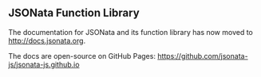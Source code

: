 ## JSONata Function Library
The documentation for JSONata and its function library has now moved to http://docs.jsonata.org.

The docs are open-source on GitHub Pages: https://github.com/jsonata-js/jsonata-js.github.io
